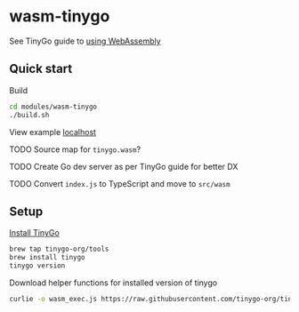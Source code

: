 # wasm-tinygo

See TinyGo guide to [using WebAssembly](https://tinygo.org/docs/guides/webassembly/)


## Quick start

Build
```bash
cd modules/wasm-tinygo
./build.sh
```

View example [localhost](http://localhost:9999/examples/wasm/)

TODO Source map for `tinygo.wasm`?

TODO Create Go dev server as per TinyGo guide for better DX

TODO Convert `index.js` to TypeScript and move to `src/wasm`


## Setup

[Install TinyGo](https://tinygo.org/getting-started/install/macos/)
```bash
brew tap tinygo-org/tools
brew install tinygo
tinygo version
```

Download helper functions for installed version of tinygo
```bash
curlie -o wasm_exec.js https://raw.githubusercontent.com/tinygo-org/tinygo/v0.25.0/targets/wasm_exec.js
```


